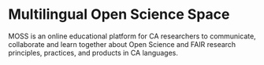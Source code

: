 # Multilingual Open Science Space

MOSS is an online educational platform for CA researchers to communicate, collaborate and learn together about Open Science and FAIR research principles,  practices, and products in CA languages.
